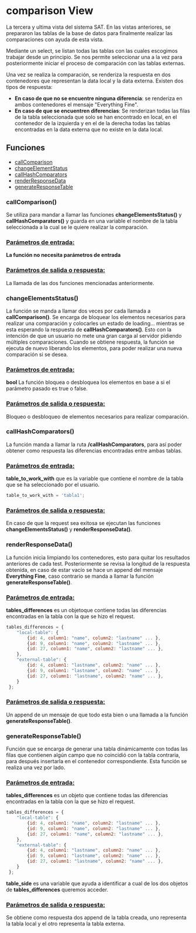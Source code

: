 # comparison View

La tercera y ultima vista del sistema SAT. En las vistas anteriores, se prepararon las tablas de la base de datos para finalmente realizar las comparaciones con ayuda de esta vista.

Mediante un select, se listan todas las tablas con las cuales escogimos trabajar desde un principio. Se nos permite seleccionar una a la vez para posteriormente iniciar el proceso de comparación con las tablas externas.

Una vez se realiza la comparación, se renderiza la respuesta en dos contenedores que representan la data local y la data externa. Existen dos tipos de respuesta:

- **En caso de que no se encuentre ninguna diferencia**: se renderiza en ambos contenedores el mensaje "Everything Fine".
- **En caso de que se encuentren diferencias**: Se renderizan todas las filas de la tabla seleccionada que solo se han encontrado en local, en el contenedor de la izquierda y en el de la derecha todas las tablas encontradas en la data externa que no existe en la  data local.


## Funciones

- [callComparison](#callComparison)
- [changeElementStatus](#changeElementStatus)
- [callHashComparators](#callHashComparators)
- [renderResponseData](#renderResponseData)
- [generateResponseTable](#generateResponseTable)



### callComparison()

Se utiliza para mandar a llamar las funciones **changeElementsStatus()** y **callHashComparators()** y guarda en una variable el nombre de la tabla seleccionada a la cual se le quiere realizar la comparación.

### <u>Parámetros de entrada:</u>

**La función no necesita parámetros de entrada**

### <u>Parámetros de salida o respuesta:</u>

La llamada de las dos funciones mencionadas anteriormente.





### changeElementsStatus()

La función se manda a llamar dos veces por cada llamada a **callComparison()**. Se encarga de bloquear los elementos necesarios para realizar una comparación y colocarles un estado de loading... mientras se esta esperando la respuesta de **callHashComparators()**. Esto con la intención de que un usuario no mete una gran carga al servidor pidiendo múltiples comparaciones. Cuando se obtiene respuesta, la función se ejecuta de nuevo liberando los elementos, para poder realizar una nueva comparación si se desea.

### <u>Parámetros de entrada:</u>

**bool** La función bloquea o desbloquea los elementos en base a si el parámetro pasado es true o false.

### <u>Parámetros de salida o respuesta:</u>

Bloqueo o desbloqueo de elementos necesarios para realizar comparación.





### callHashComparators()

La función manda a llamar la ruta **/callHashComparators**, para así poder obtener como respuesta las diferencias encontradas entre ambas tablas.

### <u>Parámetros de entrada:</u>

**table_to_work_with** que es la variable que contiene el nombre de la tabla que se ha seleccionado por el usuario.

```javascript
table_to_work_with = 'tabla1';
```

### <u>Parámetros de salida o respuesta:</u>

En caso de que la request sea exitosa se ejecutan las funciones **changeElementsStatus()** y **renderResponseData()**.





### renderResponseData()

La función inicia limpiando los contenedores, esto para quitar los resultados anteriores de cada test. Posteriormente se revisa la longitud de la respuesta obtenida, en caso de estar vacío se hace un append del mensaje **Everything Fine**, caso contrario se manda a llamar la función **generateResponseTable()**.

### <u>Parámetros de entrada:</u>

**tables_differences** es un objetoque contiene todas las diferencias encontradas en la tabla con la que se hizo el request.

```javascript
tables_differences = {
    "local-table": {
    	{id: 4, column1: "name", column2: "lastname" ... },
        {id: 9, column1: "name", column2: "lastname" ... },
        {id: 27, column1: "name", column2: "lastname" ... },
    },
    "external-table": {
    	{id: 4, column1: "lastname", column2: "name" ... },
        {id: 9, column1: "lastname", column2: "name" ... },
        {id: 27, column1: "lastname", column2: "name" ... },
    }
 };
```

### <u>Parámetros de salida o respuesta:</u>

Un append de un mensaje de que todo esta bien o una llamada a la función **generateResponseTable()**.





### generateResponseTable()

Función que se encarga de generar una tabla dinámicamente con todas las filas que contienen algún campo que no coincidió con la tabla contraria, para después insertarla en el contenedor correspondiente. Esta función se realiza una vez por lado.

### <u>Parámetros de entrada:</u>

**tables_differences** es un objeto que contiene todas las diferencias encontradas en la tabla con la que se hizo el request.

```javascript
tables_differences = {
    "local-table": {
    	{id: 4, column1: "name", column2: "lastname" ... },
        {id: 9, column1: "name", column2: "lastname" ... },
        {id: 27, column1: "name", column2: "lastname" ... },
    },
    "external-table": {
    	{id: 4, column1: "lastname", column2: "name" ... },
        {id: 9, column1: "lastname", column2: "name" ... },
        {id: 27, column1: "lastname", column2: "name" ... },
    }
 };
```

**table_side** es una variable que ayuda a identificar a cual de los dos objetos de **tables_differences** queremos acceder.

### <u>Parámetros de salida o respuesta:</u>

Se obtiene como respuesta dos append de la tabla creada, uno representa la tabla local y el otro representa la tabla externa.



